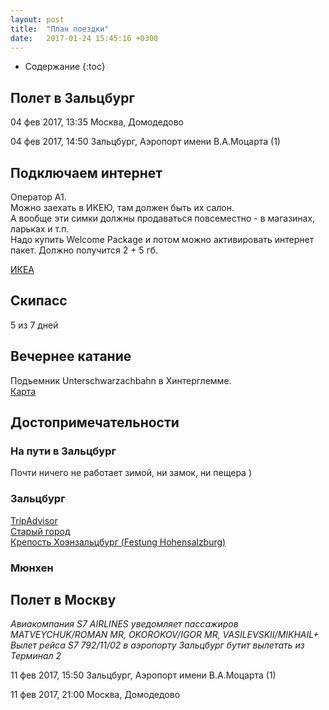 ```yaml
---
layout: post
title:  "План поездки"
date:   2017-01-24 15:45:16 +0300
---
```


<div>
  <a href="https://www.accuweather.com/ru/at/saalbach/24883/ski-current-weather/24883" class="aw-widget-legal">
  <!--
  By accessing and/or using this code snippet, you agree to AccuWeather’s terms and conditions (in English) which can be found at http://www.accuweather.com/en/free-weather-widgets/terms and AccuWeather’s Privacy Statement (in English) which can be found at http://www.accuweather.com/en/privacy.
  -->
  </a><div id="awtd1485955667669" class="aw-widget-36hour"  data-locationkey="24883" data-unit="c" data-language="ru" data-useip="false" data-uid="awtd1485955667669" data-editlocation="false" data-lifestyle="ski"></div><script type="text/javascript" src="https://oap.accuweather.com/launch.js"></script>
</div>

* Содержание
{:toc}


## Полет в Зальцбург

04 фев 2017, 13:35
Москва, Домодедово

04 фев 2017, 14:50
Зальцбург, Аэропорт имени В.А.Моцарта (1)

## Подключаем интернет
Оператор A1.  
Можно заехать в ИКЕЮ, там должен быть их салон.  
А вообще эти симки должны продаваться повсеместно - в магазинах, ларьках и т.п.  
Надо купить Welcome Package и потом можно активировать интернет пакет. Должно получится 2 + 5 гб.

[ИКЕА](https://goo.gl/maps/AQ75LpWgpYq)

## Скипасс
5 из 7 дней

## Вечернее катание
Подъемник Unterschwarzachbahn в Хинтерглемме.  
[Карта](https://goo.gl/maps/MxbckJWE93v)

## Достопримечательности

### На пути в Зальцбург
Почти ничего не работает зимой, ни замок, ни пещера )

### Зальцбург
[TripAdvisor](https://www.tripadvisor.ru/Attractions-g190441-Activities-Salzburg_Austrian_Alps.html#ATTRACTION_SORT_WRAPPER)  
[Старый город](https://www.tripadvisor.ru/Attraction_Review-g190441-d547502-Reviews-Salzburger_Altstadt-Salzburg_Austrian_Alps.html)  
[Крепость Хоэнзальцбург (Festung Hohensalzburg)](https://www.tripadvisor.ru/Attractions-g190441-Activities-Salzburg_Austrian_Alps.html#ATTRACTION_SORT_WRAPPER)  

### Мюнхен


## Полет в Москву

_Авиакомпания S7 AIRLINES уведомляет пассажиров MATVEYCHUK/ROMAN MR, OKOROKOV/IGOR MR, VASILEVSKII/MIKHAIL+ Вылет рейса S7 792/11/02 в аэропорту Зальцбург бутит вылетать из Терминал 2_

11 фев 2017, 15:50 Зальцбург, Аэропорт имени В.А.Моцарта (1)

11 фев 2017, 21:00
Москва, Домодедово
